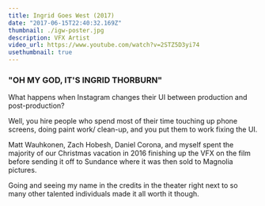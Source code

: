 ```yaml
---
title: Ingrid Goes West (2017)
date: "2017-06-15T22:40:32.169Z"
thumbnail: ./igw-poster.jpg
description: VFX Artist
video_url: https://www.youtube.com/watch?v=2STZ5D3yi74
usethumbnail: true
---
```


### "OH MY GOD, IT'S INGRID THORBURN"

What happens when Instagram changes their UI between production and post-production?

Well, you hire people who spend most of their time touching up phone screens, doing paint work/ clean-up, and you put them to work fixing the UI.

Matt Wauhkonen, Zach Hobesh, Daniel Corona, and myself spent the majority of our Christmas vacation in 2016 finishing up the VFX on the film before sending it off to Sundance where it was then sold to Magnolia pictures.

Going and seeing my name in the credits in the theater right next to so many other talented individuals made it all worth it though.
